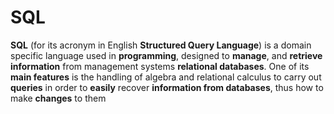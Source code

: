 # SQL

**SQL** (for its acronym in English **Structured Query Language**) is a domain specific language used in **programming**, designed to **manage**, and **retrieve information** from management systems **relational databases**. One of its **main features** is the handling of algebra and relational calculus to carry out **queries** in order to **easily** recover **information from databases**, thus how to make **changes** to them
